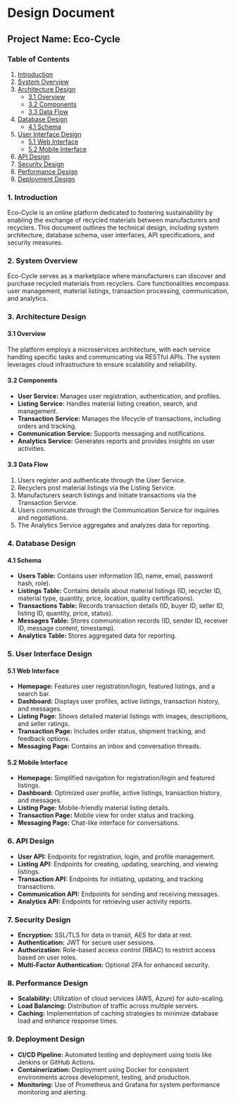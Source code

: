 # Design Document
## Project Name: Eco-Cycle

### Table of Contents
1. [Introduction](#1-introduction)
2. [System Overview](#2-system-overview)
3. [Architecture Design](#3-architecture-design)
   - [3.1 Overview](#31-overview)
   - [3.2 Components](#32-components)
   - [3.3 Data Flow](#33-data-flow)
4. [Database Design](#4-database-design)
   - [4.1 Schema](#41-schema)
5. [User Interface Design](#5-user-interface-design)
   - [5.1 Web Interface](#51-web-interface)
   - [5.2 Mobile Interface](#52-mobile-interface)
6. [API Design](#6-api-design)
7. [Security Design](#7-security-design)
8. [Performance Design](#8-performance-design)
9. [Deployment Design](#9-deployment-design)

### 1. Introduction
Eco-Cycle is an online platform dedicated to fostering sustainability by enabling the exchange of recycled materials between manufacturers and recyclers. This document outlines the technical design, including system architecture, database schema, user interfaces, API specifications, and security measures.

### 2. System Overview
Eco-Cycle serves as a marketplace where manufacturers can discover and purchase recycled materials from recyclers. Core functionalities encompass user management, material listings, transaction processing, communication, and analytics.

### 3. Architecture Design

#### 3.1 Overview
The platform employs a microservices architecture, with each service handling specific tasks and communicating via RESTful APIs. The system leverages cloud infrastructure to ensure scalability and reliability.

#### 3.2 Components
- **User Service:** Manages user registration, authentication, and profiles.
- **Listing Service:** Handles material listing creation, search, and management.
- **Transaction Service:** Manages the lifecycle of transactions, including orders and tracking.
- **Communication Service:** Supports messaging and notifications.
- **Analytics Service:** Generates reports and provides insights on user activities.

#### 3.3 Data Flow
1. Users register and authenticate through the User Service.
2. Recyclers post material listings via the Listing Service.
3. Manufacturers search listings and initiate transactions via the Transaction Service.
4. Users communicate through the Communication Service for inquiries and negotiations.
5. The Analytics Service aggregates and analyzes data for reporting.

### 4. Database Design

#### 4.1 Schema
- **Users Table:** Contains user information (ID, name, email, password hash, role).
- **Listings Table:** Contains details about material listings (ID, recycler ID, material type, quantity, price, location, quality certifications).
- **Transactions Table:** Records transaction details (ID, buyer ID, seller ID, listing ID, quantity, price, status).
- **Messages Table:** Stores communication records (ID, sender ID, receiver ID, message content, timestamp).
- **Analytics Table:** Stores aggregated data for reporting.

### 5. User Interface Design

#### 5.1 Web Interface
- **Homepage:** Features user registration/login, featured listings, and a search bar.
- **Dashboard:** Displays user profiles, active listings, transaction history, and messages.
- **Listing Page:** Shows detailed material listings with images, descriptions, and seller ratings.
- **Transaction Page:** Includes order status, shipment tracking, and feedback options.
- **Messaging Page:** Contains an inbox and conversation threads.

#### 5.2 Mobile Interface
- **Homepage:** Simplified navigation for registration/login and featured listings.
- **Dashboard:** Optimized user profile, active listings, transaction history, and messages.
- **Listing Page:** Mobile-friendly material listing details.
- **Transaction Page:** Mobile view for order status and tracking.
- **Messaging Page:** Chat-like interface for conversations.

### 6. API Design
- **User API:** Endpoints for registration, login, and profile management.
- **Listing API:** Endpoints for creating, updating, searching, and viewing listings.
- **Transaction API:** Endpoints for initiating, updating, and tracking transactions.
- **Communication API:** Endpoints for sending and receiving messages.
- **Analytics API:** Endpoints for retrieving user activity reports.

### 7. Security Design
- **Encryption:** SSL/TLS for data in transit, AES for data at rest.
- **Authentication:** JWT for secure user sessions.
- **Authorization:** Role-based access control (RBAC) to restrict access based on user roles.
- **Multi-Factor Authentication:** Optional 2FA for enhanced security.

### 8. Performance Design
- **Scalability:** Utilization of cloud services (AWS, Azure) for auto-scaling.
- **Load Balancing:** Distribution of traffic across multiple servers.
- **Caching:** Implementation of caching strategies to minimize database load and enhance response times.

### 9. Deployment Design
- **CI/CD Pipeline:** Automated testing and deployment using tools like Jenkins or GitHub Actions.
- **Containerization:** Deployment using Docker for consistent environments across development, testing, and production.
- **Monitoring:** Use of Prometheus and Grafana for system performance monitoring and alerting.
